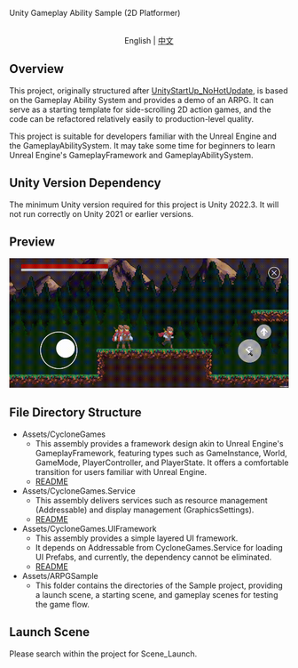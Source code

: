 Unity Gameplay Ability Sample (2D Platformer)
<p align="center">
    <br> English | <a href="README_CHN.md">中文</a>
</p>

## Overview
This project, originally structured after [UnityStartUp_NoHotUpdate](https://github.com/MaiKuraki/UnityStartUp_NoHotUpdate), is based on the Gameplay Ability System and provides a demo of an ARPG. It can serve as a starting template for side-scrolling 2D action games, and the code can be refactored relatively easily to production-level quality.

This project is suitable for developers familiar with the Unreal Engine and the GameplayAbilitySystem. It may take some time for beginners to learn Unreal Engine's GameplayFramework and GameplayAbilitySystem.
## Unity Version Dependency
The minimum Unity version required for this project is Unity 2022.3. It will not run correctly on Unity 2021 or earlier versions.
## Preview
![Preview](./README/preview.gif)
## File Directory Structure
-   Assets/CycloneGames
    -   This assembly provides a framework design akin to Unreal Engine's GameplayFramework, featuring types such as GameInstance, World, GameMode, PlayerController, and PlayerState. It offers a comfortable transition for users familiar with Unreal Engine.
    -   [README](./GameplayAbilitySystemSample/Assets/CycloneGames/README.md)
-   Assets/CycloneGames.Service
    -   This assembly delivers services such as resource management (Addressable) and display management (GraphicsSettings).
    -   [README](./GameplayAbilitySystemSample/Assets/CycloneGames.Service/README.md)
-   Assets/CycloneGames.UIFramework
    -   This assembly provides a simple layered UI framework.
    -   It depends on Addressable from CycloneGames.Service for loading UI Prefabs, and currently, the dependency cannot be eliminated.
    -   [README](./GameplayAbilitySystemSample/Assets/CycloneGames.UIFramework/README.md)
-   Assets/ARPGSample
    -   This folder contains the directories of the Sample project, providing a launch scene, a starting scene, and gameplay scenes for testing the game flow.
## Launch Scene
Please search within the project for Scene_Launch.